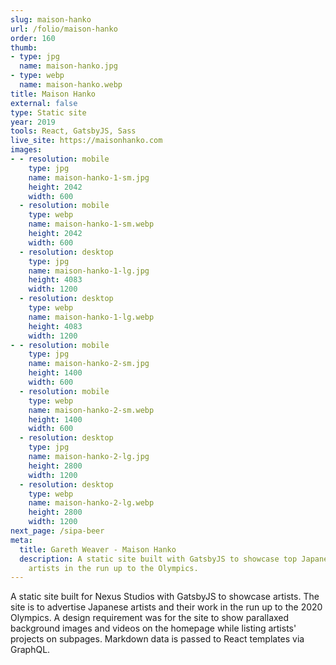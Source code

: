```yaml
---
slug: maison-hanko
url: /folio/maison-hanko
order: 160
thumb:
- type: jpg
  name: maison-hanko.jpg
- type: webp
  name: maison-hanko.webp
title: Maison Hanko
external: false
type: Static site
year: 2019
tools: React, GatsbyJS, Sass
live_site: https://maisonhanko.com
images:
- - resolution: mobile
    type: jpg
    name: maison-hanko-1-sm.jpg
    height: 2042
    width: 600
  - resolution: mobile
    type: webp
    name: maison-hanko-1-sm.webp
    height: 2042
    width: 600
  - resolution: desktop
    type: jpg
    name: maison-hanko-1-lg.jpg
    height: 4083
    width: 1200
  - resolution: desktop
    type: webp
    name: maison-hanko-1-lg.webp
    height: 4083
    width: 1200
- - resolution: mobile
    type: jpg
    name: maison-hanko-2-sm.jpg
    height: 1400
    width: 600
  - resolution: mobile
    type: webp
    name: maison-hanko-2-sm.webp
    height: 1400
    width: 600
  - resolution: desktop
    type: jpg
    name: maison-hanko-2-lg.jpg
    height: 2800
    width: 1200
  - resolution: desktop
    type: webp
    name: maison-hanko-2-lg.webp
    height: 2800
    width: 1200
next_page: /sipa-beer
meta:
  title: Gareth Weaver - Maison Hanko
  description: A static site built with GatsbyJS to showcase top Japanese
    artists in the run up to the Olympics.
---
```

A static site built for Nexus Studios with GatsbyJS to showcase artists.
The site is to advertise Japanese artists and their work in the run up to
the 2020 Olympics. A design requirement was for the site to show parallaxed
background images and videos on the homepage while listing artists' projects on
subpages. Markdown data is passed to React templates via GraphQL.
